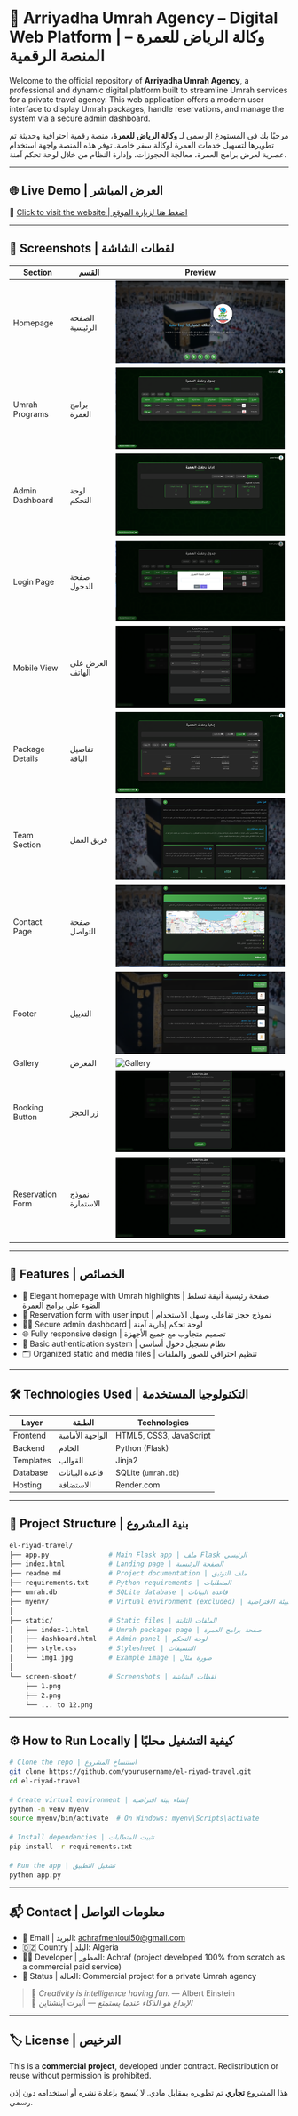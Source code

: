 
# 🕋 Arriyadha Umrah Agency – Digital Web Platform | وكالة الرياض للعمرة – المنصة الرقمية

Welcome to the official repository of **Arriyadha Umrah Agency**, a professional and dynamic digital platform built to streamline Umrah services for a private travel agency. This web application offers a modern user interface to display Umrah packages, handle reservations, and manage the system via a secure admin dashboard.

مرحبًا بك في المستودع الرسمي لـ **وكالة الرياض للعمرة**، منصة رقمية احترافية وحديثة تم تطويرها لتسهيل خدمات العمرة لوكالة سفر خاصة. توفر هذه المنصة واجهة استخدام عصرية لعرض برامج العمرة، معالجة الحجوزات، وإدارة النظام من خلال لوحة تحكم آمنة.

---

## 🌐 Live Demo | العرض المباشر

🔗 [Click to visit the website | اضغط هنا لزيارة الموقع](https://elriyad-travel-2.onrender.com)

---

## 📸 Screenshots | لقطات الشاشة

| Section | القسم | Preview |
|--------|--------|---------|
| Homepage | الصفحة الرئيسية | ![Homepage](./screen-shoot/1.png) |
| Umrah Programs | برامج العمرة | ![Programs](./screen-shoot/6.png) |
| Admin Dashboard | لوحة التحكم | ![Dashboard](./screen-shoot/8.png) |
| Login Page | صفحة الدخول | ![Login](./screen-shoot/7.png) |
| Mobile View | العرض على الهاتف | ![Mobile](./screen-shoot/12.png) |
| Package Details | تفاصيل الباقة | ![Details](./screen-shoot/9.png) |
| Team Section | فريق العمل | ![Team](./screen-shoot/5.png) |
| Contact Page | صفحة التواصل | ![Contact](./screen-shoot/4.png) |
| Footer | التذييل | ![Footer](./screen-shoot/2.png) |
| Gallery | المعرض | ![Gallery](./screen-shoot5.png) |
| Booking Button | زر الحجز | ![Booking](./screen-shoot/12.png) |
| Reservation Form | نموذج الاستمارة | ![Form](./screen-shoot/12.png) |

---

## 🚀 Features | الخصائص

- 🕌 Elegant homepage with Umrah highlights | صفحة رئيسية أنيقة تسلط الضوء على برامج العمرة  
- 🧾 Reservation form with user input | نموذج حجز تفاعلي وسهل الاستخدام  
- 🧑‍💼 Secure admin dashboard | لوحة تحكم إدارية آمنة  
- 🌐 Fully responsive design | تصميم متجاوب مع جميع الأجهزة  
- 🔐 Basic authentication system | نظام تسجيل دخول أساسي  
- 🗂️ Organized static and media files | تنظيم احترافي للصور والملفات

---

## 🛠️ Technologies Used | التكنولوجيا المستخدمة

| Layer | الطبقة | Technologies |
|-------|--------|--------------|
| Frontend | الواجهة الأمامية | HTML5, CSS3, JavaScript |
| Backend | الخادم | Python (Flask) |
| Templates | القوالب | Jinja2 |
| Database | قاعدة البيانات | SQLite (`umrah.db`) |
| Hosting | الاستضافة | Render.com |

---

## 📁 Project Structure | بنية المشروع

```bash
el-riyad-travel/
├── app.py               # Main Flask app | ملف Flask الرئيسي
├── index.html           # Landing page | الصفحة الرئيسية
├── readme.md            # Project documentation | ملف التوثيق
├── requirements.txt     # Python requirements | المتطلبات
├── umrah.db             # SQLite database | قاعدة البيانات
├── myenv/               # Virtual environment (excluded) | البيئة الافتراضية
│
├── static/              # Static files | الملفات الثابتة
│   ├── index-1.html     # Umrah packages page | صفحة برامج العمرة
│   ├── dashboard.html   # Admin panel | لوحة التحكم
│   ├── style.css        # Stylesheet | التنسيقات
│   └── img1.jpg         # Example image | صورة مثال
│
└── screen-shoot/        # Screenshots | لقطات الشاشة
    ├── 1.png
    ├── 2.png
    └── ... to 12.png
```

---

## ⚙️ How to Run Locally | كيفية التشغيل محليًا

```bash
# Clone the repo | استنساخ المشروع
git clone https://github.com/yourusername/el-riyad-travel.git
cd el-riyad-travel

# Create virtual environment | إنشاء بيئة افتراضية
python -m venv myenv
source myenv/bin/activate  # On Windows: myenv\Scripts\activate

# Install dependencies | تثبيت المتطلبات
pip install -r requirements.txt

# Run the app | تشغيل التطبيق
python app.py
```

---

## 📬 Contact | معلومات التواصل

- 📧 Email | البريد: achrafmehloul50@gmail.com  
- 🇩🇿 Country | البلد: Algeria  
- 👨‍💻 Developer | المطور: Achraf (project developed 100% from scratch as a commercial paid service)  
- 💼 Status | الحالة: Commercial project for a private Umrah agency

> 🎯 *Creativity is intelligence having fun.* — Albert Einstein  
> 🎯 *الإبداع هو الذكاء عندما يستمتع* — ألبرت آينشتاين

---

## 🏷️ License | الترخيص

This is a **commercial project**, developed under contract. Redistribution or reuse without permission is prohibited.

هذا المشروع **تجاري** تم تطويره بمقابل مادي. لا يُسمح بإعادة نشره أو استخدامه دون إذن رسمي.
